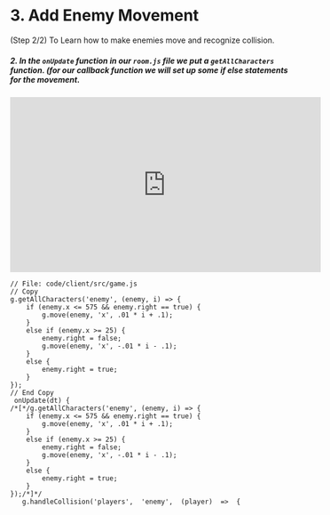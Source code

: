 
# 3. Add Enemy Movement
 (Step 2/2) To Learn how to make enemies move and recognize collision.

##### 2. In the `onUpdate` function in our `room.js` file we put a `getAllCharacters`  _function_. (for our callback function we will set up some if else statements for the movement.

<iframe width="560" height="315" src="https://www.youtube.com/embed/5mYBdR03rE4" frameborder="0" allow="accelerometer; autoplay; clipboard-write; encrypted-media; gyroscope; picture-in-picture" allowfullscreen></iframe><br>

```
// File: code/client/src/game.js
// Copy 
g.getAllCharacters('enemy', (enemy, i) => {
	if (enemy.x <= 575 && enemy.right == true) {
		g.move(enemy, 'x', .01 * i + .1);
	}
	else if (enemy.x >= 25) {
		enemy.right = false;
		g.move(enemy, 'x', -.01 * i - .1);
	}
	else {
		enemy.right = true;
	}
});
// End Copy
 onUpdate(dt) {
/*[*/g.getAllCharacters('enemy', (enemy, i) => {
	if (enemy.x <= 575 && enemy.right == true) {
		g.move(enemy, 'x', .01 * i + .1);
	}
	else if (enemy.x >= 25) {
		enemy.right = false;
		g.move(enemy, 'x', -.01 * i - .1);
	}
	else {
		enemy.right = true;
	}
});/*]*/
   g.handleCollision('players',  'enemy',  (player)  =>  {
```